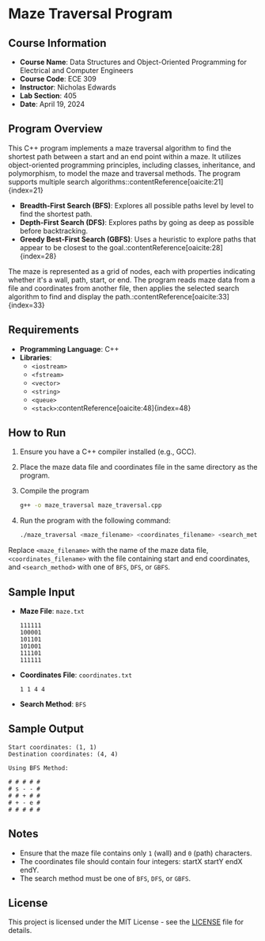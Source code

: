 # Maze Traversal Program

## Course Information

- **Course Name**: Data Structures and Object-Oriented Programming for Electrical and Computer Engineers  
- **Course Code**: ECE 309  
- **Instructor**: Nicholas Edwards  
- **Lab Section**: 405  
- **Date**: April 19, 2024

## Program Overview

This C++ program implements a maze traversal algorithm to find the shortest path between a start and an end point within a maze. It utilizes object-oriented programming principles, including classes, inheritance, and polymorphism, to model the maze and traversal methods. The program supports multiple search algorithms:​:contentReference[oaicite:21]{index=21}

- **Breadth-First Search (BFS)**: Explores all possible paths level by level to find the shortest path.
- **Depth-First Search (DFS)**: Explores paths by going as deep as possible before backtracking.
- **Greedy Best-First Search (GBFS)**: Uses a heuristic to explore paths that appear to be closest to the goal.:contentReference[oaicite:28]{index=28}

The maze is represented as a grid of nodes, each with properties indicating whether it's a wall, path, start, or end. The program reads maze data from a file and coordinates from another file, then applies the selected search algorithm to find and display the path.:contentReference[oaicite:33]{index=33}

## Requirements

- **Programming Language**: C++
- **Libraries**:
  - `<iostream>`
  - `<fstream>`
  - `<vector>`
  - `<string>`
  - `<queue>`
  - `<stack>`:contentReference[oaicite:48]{index=48}

## How to Run

1. Ensure you have a C++ compiler installed (e.g., GCC).
2. Place the maze data file and coordinates file in the same directory as the program.
3. Compile the program

   ```bash
   g++ -o maze_traversal maze_traversal.cpp
4. Run the program with the following command:

   ```bash
   ./maze_traversal <maze_filename> <coordinates_filename> <search_method>
   ```

Replace `<maze_filename>` with the name of the maze data file, `<coordinates_filename>` with the file containing start and end coordinates, and `<search_method>` with one of `BFS`, `DFS`, or `GBFS`.

## Sample Input

* **Maze File**: `maze.txt`

  ```
  111111
  100001
  101101
  101001
  111101
  111111
  ```

* **Coordinates File**: `coordinates.txt`

  ```
  1 1 4 4
  ```

* **Search Method**: `BFS`

## Sample Output

```
Start coordinates: (1, 1)
Destination coordinates: (4, 4)

Using BFS Method:

# # # # # 
# s - - # 
# # + # # 
# + - e # 
# # # # # 
```

## Notes

* Ensure that the maze file contains only `1` (wall) and `0` (path) characters.
* The coordinates file should contain four integers: startX startY endX endY.
* The search method must be one of `BFS`, `DFS`, or `GBFS`.

## License

This project is licensed under the MIT License - see the [LICENSE](LICENSE) file for details.
```
